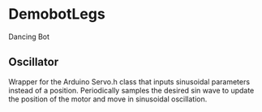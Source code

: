 # DemobotLegs
Dancing Bot

## Oscillator
Wrapper for the Arduino Servo.h class that inputs sinusoidal parameters instead of a position. Periodically samples the desired sin wave to update the position of the motor and move in sinusoidal oscillation. 
